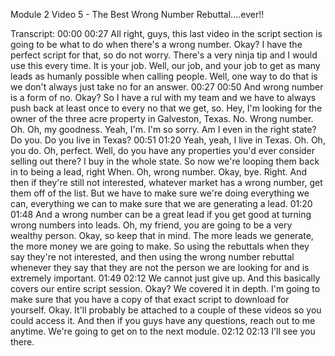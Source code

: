 Module 2 Video 5 - The Best Wrong Number Rebuttal....ever!!

Transcript:
00:00
00:27
All right, guys, this last video in the script section is going to be what to do when there's a wrong number. Okay? I have the perfect script for that, so do not worry. There's a very ninja tip and I would use this every time. It is your job. Well, our job, and your job to get as many leads as humanly possible when calling people. Well, one way to do that is we don't always just take no for an answer.
00:27
00:50
And wrong number is a form of no. Okay? So I have a rul with my team and we have to always push back at least once to every no that we get, so. Hey, I'm looking for the owner of the three acre property in Galveston, Texas. No. Wrong number. Oh. Oh, my goodness. Yeah, I'm. I'm so sorry. Am I even in the right state? Do you. Do you live in Texas?
00:51
01:20
Yeah, yeah, I live in Texas. Oh. Oh, you do. Oh, perfect. Well, do you have any properties you'd ever consider selling out there? I buy in the whole state. So now we're looping them back in to being a lead, right When. Oh, wrong number. Okay, bye. Right. And then if they're still not interested, whatever market has a wrong number, get them off of the list. But we have to make sure we're doing everything we can, everything we can to make sure that we are generating a lead.
01:20
01:48
And a wrong number can be a great lead if you get good at turning wrong numbers into leads. Oh, my friend, you are going to be a very wealthy person. Okay, so keep that in mind. The more leads we generate, the more money we are going to make. So using the rebuttals when they say they're not interested, and then using the wrong number rebuttal whenever they say that they are not the person we are looking for and is extremely important.
01:49
02:12
We cannot just give up. And this basically covers our entire script session. Okay? We covered it in depth. I'm going to make sure that you have a copy of that exact script to download for yourself. Okay. It'll probably be attached to a couple of these videos so you could access it. And then if you guys have any questions, reach out to me anytime. We're going to get on to the next module.
02:12
02:13
I'll see you there.